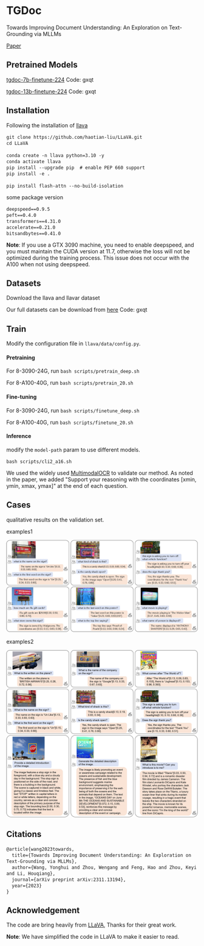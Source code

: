 # TGDoc

Towards Improving Document Understanding: An Exploration on Text-Grounding via MLLMs

[Paper](https://arxiv.org/abs/2311.13194)

## Pretrained Models

[tgdoc-7b-finetune-224](https://pan.baidu.com/s/1-FA2hJrDS0y6fovtCkvzlw) Code: gxqt

[tgdoc-13b-finetune-224](https://pan.baidu.com/s/1U85erwbxBD55cdMAu_9gCg) Code: gxqt 


## Installation

Following the installation of [llava](https://github.com/haotian-liu/LLaVA)

```shell
git clone https://github.com/haotian-liu/LLaVA.git
cd LLaVA

conda create -n llava python=3.10 -y
conda activate llava
pip install --upgrade pip  # enable PEP 660 support
pip install -e .

pip install flash-attn --no-build-isolation
```

some package version

```
deepspeed==0.9.5
peft==0.4.0
transformers==4.31.0
accelerate==0.21.0
bitsandbytes==0.41.0
```

**Note**: If you use a GTX 3090 machine, you need to enable deepspeed, and you must maintain the CUDA version at 11.7, otherwise the loss will not be optimized during the training process. This issue does not occur with the A100 when not using deepspeed.

## Datasets

Download the llava and llavar dataset

Our full datasets can be download from [here](https://pan.baidu.com/s/1h0r9gCgBKShyzRPeDZsrPA) Code: gxqt

## Train

Modify the configuration file in `llava/data/config.py`.

#### Pretraining

For 8-3090-24G, run `bash scripts/pretrain_deep.sh`

For  8-A100-40G, run `bash scripts/pretrain_20.sh`

#### Fine-tuning

For 8-3090-24G, run `bash scripts/finetune_deep.sh`

For  8-A100-40G, run `bash scripts/finetune_20.sh`

#### Inference

modify the `model-path` param to use different models.

```shell
bash scripts/cli2_a16.sh
```

We used the widely used [MultimodalOCR](https://github.com/Yuliang-Liu/MultimodalOCR) to validate our method. As noted in the paper, we added "Support your reasoning with the coordinates [xmin, ymin, xmax, ymax]" at the end of each question.



## Cases

qualitative results on the validation set.

examples1

![overall_end](./assets/qua1.jpg)

examples2

![overall_end](./assets/qua2.jpg)


## Citations

```
@article{wang2023towards,
  title={Towards Improving Document Understanding: An Exploration on Text-Grounding via MLLMs},
  author={Wang, Yonghui and Zhou, Wengang and Feng, Hao and Zhou, Keyi and Li, Houqiang},
  journal={arXiv preprint arXiv:2311.13194},
  year={2023}
}
```

## Acknowledgement

The code are bring heavily from [LLaVA](https://github.com/haotian-liu/LLaVA), Thanks for their great work.

**Note**: We have simplified the code in LLaVA to make it easier to read.


